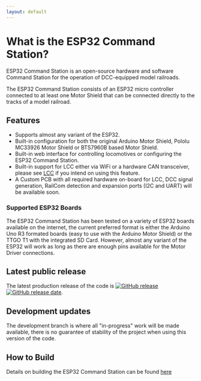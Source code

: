```yaml
---
layout: default
---
```


# What is the ESP32 Command Station?
ESP32 Command Station is an open-source hardware and software Command Station for the operation of DCC-equipped model railroads.

The ESP32 Command Station consists of an ESP32 micro controller connected to at least one Motor Shield that can be connected directly to the tracks of a model railroad.

## Features

* Supports almost any variant of the ESP32.
* Built-in configuration for both the original Arduino Motor Shield, Pololu MC33926 Motor Shield or BTS7960B based Motor Shield.
* Built-in web interface for controlling locomotives or configuring the ESP32 Command Station.
* Built-in support for LCC either via WiFi or a hardware CAN transceiver, please see [LCC](./config-lcc.html) if you intend on using this feature.
* A Custom PCB with all required hardware on-board for LCC, DCC signal generation, RailCom detection and expansion ports (I2C and UART) will be available soon.

### Supported ESP32 Boards
The ESP32 Command Station has been tested on a variety of ESP32 boards available on the internet, the current preferred format is either the Arduino Uno R3 formated boards (easy to use with the Arduino Motor Shield) or the TTGO T1 with the integrated SD Card. However, almost any variant of the ESP32 will work as long as there are enough pins available for the Motor Driver connections.

## Latest public release
The latest production release of the code is [![GitHub release](https://img.shields.io/github/release/atanisoft/ESP32CommandStation.svg)](https://github.com/atanisoft/ESP32CommandStation/releases) [![GitHub release date](https://img.shields.io/github/release-date/atanisoft/ESP32CommandStation.svg)](https://github.com/atanisoft/ESP32CommandStation/releases).

## Development updates
The development branch is where all "in-progress" work will be made available, there is no guarantee of stability of the project when using this version of the code.

## How to Build
Details on building the ESP32 Command Station can be found [here](./building-esp32cs.html)
